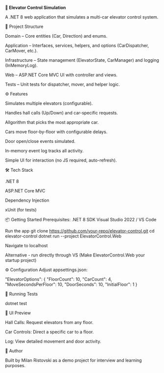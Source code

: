 <b>🚀 Elevator Control Simulation</b>

  A .NET 8 web application that simulates a multi-car elevator control system.

📂 Project Structure

  Domain – Core entities (Car, Direction) and enums.
  
  Application – Interfaces, services, helpers, and options (CarDispatcher, CarMover, etc.).
  
  Infrastructure – State management (ElevatorState, CarManager) and logging (InMemoryLog).
  
  Web – ASP.NET Core MVC UI with controller and views.
  
  Tests – Unit tests for dispatcher, mover, and helper logic.

⚙️ Features

  Simulates multiple elevators (configurable).
  
  Handles hall calls (Up/Down) and car-specific requests.
  
  Allgorithm that picks the most appropriate car.
  
  Cars move floor-by-floor with configurable delays.
  
  Door open/close events simulated.
  
  In-memory event log tracks all activity.
  
  Simple UI for interaction (no JS required, auto-refresh).

🛠️ Tech Stack

  .NET 8
  
  ASP.NET Core MVC
  
  Dependency Injection
  
  xUnit (for tests)

📦 Getting Started
  Prerequisites:
  .NET 8 SDK
  Visual Studio 2022 / VS Code

  Run the app
  git clone https://github.com/your-repo/elevator-control.git
  cd elevator-control
  dotnet run --project ElevatorControl.Web

  Navigate to localhost

  Alternative - run directly through VS (Make ElevatorControl.Web your startup project)

⚙️ Configuration
Adjust appsettings.json:

"ElevatorOptions": {
  "FloorCount": 10,
  "CarCount": 4,
  "MoveSecondsPerFloor": 10,
  "DoorSeconds": 10,
  "InitialFloor": 1
}

🧪 Running Tests

  dotnet test

📸 UI Preview
  
  Hall Calls: Request elevators from any floor.
  
  Car Controls: Direct a specific car to a floor.
  
  Log: View detailed movement and door activity.

👤 Author

  Built by Milan Ristovski as a demo project for interview and learning purposes.
